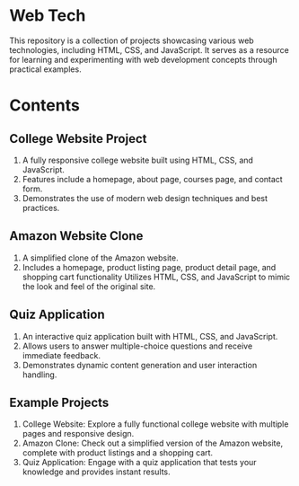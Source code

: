# Web Tech
This repository is a collection of projects showcasing various web technologies, including HTML, CSS, and JavaScript. It serves as a resource for learning and experimenting with web development concepts through practical examples.

# Contents
## College Website Project
1. A fully responsive college website built using HTML, CSS, and JavaScript.
2. Features include a homepage, about page, courses page, and contact form.
3. Demonstrates the use of modern web design techniques and best practices.
## Amazon Website Clone
1. A simplified clone of the Amazon website.
2. Includes a homepage, product listing page, product detail page, and shopping cart functionality Utilizes HTML, CSS, and JavaScript to mimic the look and feel of the original site.
## Quiz Application
1. An interactive quiz application built with HTML, CSS, and JavaScript.
2. Allows users to answer multiple-choice questions and receive immediate feedback.
3. Demonstrates dynamic content generation and user interaction handling.

## Example Projects
1. College Website: Explore a fully functional college website with multiple pages and responsive design.
2. Amazon Clone: Check out a simplified version of the Amazon website, complete with product listings and a shopping cart.
3. Quiz Application: Engage with a quiz application that tests your knowledge and provides instant results.